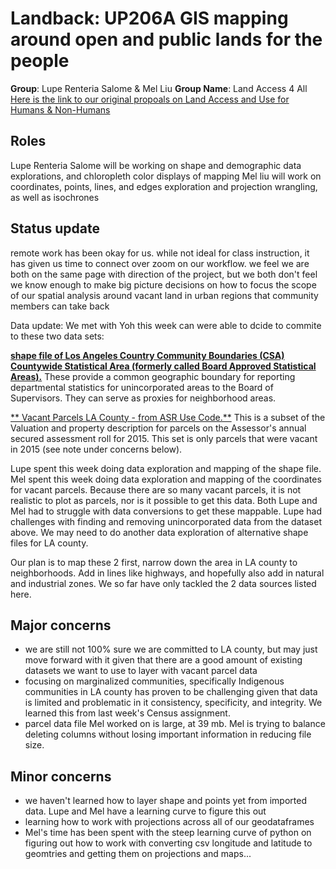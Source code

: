 # Landback: UP206A GIS mapping around open and public lands for the people


**Group**: Lupe Renteria Salome & Mel Liu
**Group Name**: Land Access 4 All
[Here is the link to our original propoals on Land Access and Use for Humans & Non-Humans](https://github.com/melissaemilee/landback/blob/main/proposal.md)

## Roles
Lupe Renteria Salome will be working on shape and demographic data explorations, and chloropleth color displays of mapping
Mel liu will work on coordinates, points, lines, and edges exploration and projection wrangling, as well as isochrones

## Status update 
remote work has been okay for us. while not ideal for class instruction, it has given us time to connect over zoom on our workflow. we feel we are both on the same page with direction of the project, but we both don't feel we know enough to make big picture decisions on how to focus the scope of our spatial analysis around vacant land in urban regions that community members can take back


Data update: 
We met with Yoh this week can were able to dcide to commite to these two data sets:

[**shape file of Los Angeles Country Community Boundaries (CSA) Countywide Statistical Area (formerly called Board Approved Statistical Areas).**](https://data.lacounty.gov/GIS-Data/Community-Boundaries-CSA-/g4rb-en2z) These provide a common geographic boundary for reporting departmental statistics for unincorporated areas to the Board of Supervisors. They can serve as proxies for neighborhood areas.

[** Vacant Parcels LA County - from ASR Use Code.**](https://data.lacounty.gov/Parcel-/Vacant-Parcels-LA-County-from-ASR-Use-Code/vcaw-zeg9) This is a subset of the Valuation and property description for parcels on the Assessor's annual secured assessment roll for 2015. This set is only parcels that were vacant in 2015 (see note under concerns below).

Lupe spent this week doing data exploration and mapping of the shape file. Mel spent this week doing data exploration and mapping of the coordinates for vacant parcels. Because there are so many vacant parcels, it is not realistic to plot as parcels, nor is it possible to get this data. Both Lupe and Mel had to struggle with data conversions to get these mappable. Lupe had challenges with finding and removing unincorporated data from the dataset above. We may need to do another data exploration of alternative shape files for LA county.

Our plan is to map these 2 first, narrow down the area in LA county to neighborhoods. Add in lines like highways, and hopefully also add in natural and industrial zones. We so far have only tackled the 2 data sources listed here.


## Major concerns
- we are still not 100% sure we are committed to LA county, but may just move forward with it given that there are a good amount of existing datasets we want to use to layer with vacant parcel data
- focusing on marginalized communities, specifically Indigenous communities in LA county has proven to be challenging given that data is limited and problematic in it consistency, specificity, and integrity. We learned this from last week's Census assignment. 
- parcel data file Mel worked on is large, at 39 mb. Mel is trying to balance deleting columns without losing important information in reducing file size.

## Minor concerns
- we haven't learned how to layer shape and points yet from imported data. Lupe and Mel have a learning curve to figure this out
- learning how to work with projections across all of our geodataframes
- Mel's time has been spent with the steep learning curve of python on figuring out how to work with converting csv longitude and latitude to geomtries and getting them on projections and maps...


